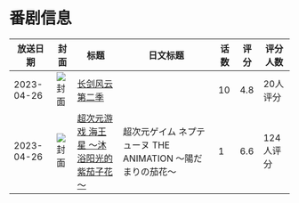 # 番剧信息

|放送日期|封面|标题|日文标题|话数|评分|评分人数|
|---|---|---|---|---|---|---|
|2023-04-26|![封面](https://lain.bgm.tv/pic/cover/c/9c/e9/358666_qQB3o.jpg)|[长剑风云 第二季](https://bangumi.tv/subject/358666)||10|4.8|20人评分|
|2023-04-26|![封面](https://lain.bgm.tv/pic/cover/c/77/fc/383525_wq4jd.jpg)|[超次元游戏 海王星 ～沐浴阳光的紫茄子花～](https://bangumi.tv/subject/383525)|超次元ゲイム ネプテューヌ THE ANIMATION ～陽だまりの茄花～|1|6.6|124人评分|
